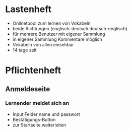 # Lastenheft

- Onlinetoool zum lernen von Vokabeln
- beide Richtungen (englisch-deutsch deutsch-englisch)
- für mehrere Benutzer mit eigener Sammlung 
- in eigener Sammlung Kommentare möglich
- Vokabeln von allen einsehbar 
- 14 tage zeit


# Pflichtenheft

## Anmeldeseite

### Lernender meldet sich an
- Input Felder name und passwort 
- Bestätigungs-Button
- zur Startseite weiterleiten

